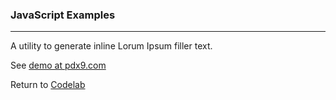 ### JavaScript Examples
***

A utility to generate inline Lorum Ipsum filler text.  

See [demo at pdx9.com](http://pdx9.com/code/lorify)

Return to [Codelab](https://github.com/michaeltharper/codelab)
